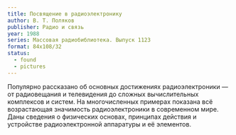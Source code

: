 ```yaml
---
title: Посвящение в радиоэлектронику
author: В. Т. Поляков
publisher: Радио и связь
year: 1988
series: Массовая радиобиблиотека. Выпуск 1123
format: 84x108/32
status:
  - found
  - pictures
---
```


Популярно рассказано об основных достижениях радиоэлектроники — от радиовещания и телевидения до сложных вычислительных комплексов и систем. На многочисленных примерах показана всё возрастающая значимость радиоэлектроники в современном мире. Даны сведения о физических основах, принципах действия и устройстве радиоэлектронной аппаратуры и её элементов.
